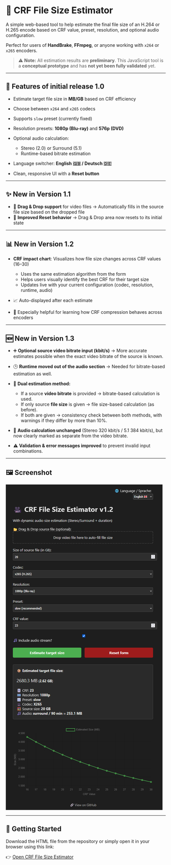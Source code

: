 # 🎥 CRF File Size Estimator

A simple web-based tool to help estimate the final file size of an H.264 or H.265 encode based on CRF value, preset, resolution, and optional audio configuration.

Perfect for users of **HandBrake**, **FFmpeg**, or anyone working with `x264` or `x265` encoders.

> ⚠️ **Note:**
> All estimation results are **preliminary**.
> This JavaScript tool is a **conceptual prototype** and has **not yet been fully validated** yet.

---

## 🔧 Features of initial release 1.0

* Estimate target file size in **MB/GB** based on CRF efficiency
* Choose between `x264` and `x265` codecs
* Supports `slow` preset (currently fixed)
* Resolution presets: **1080p (Blu-ray)** and **576p (DVD)**
* Optional audio calculation:

  * Stereo (2.0) or Surround (5.1)
  * Runtime-based bitrate estimation
* Language switcher: **English 🇬🇧 / Deutsch 🇩🇪**
* Clean, responsive UI with a **Reset button**

---

## ✨ New in Version 1.1

* 📂 **Drag & Drop support** for video files
  → Automatically fills in the source file size based on the dropped file
* 🔁 **Improved Reset behavior**
  → Drag & Drop area now resets to its initial state

---

## 📊 New in Version 1.2

* **CRF impact chart**: Visualizes how file size changes across CRF values (16–30)

  * Uses the same estimation algorithm from the form
  * Helps users visually identify the best CRF for their target size
  * Updates live with your current configuration (codec, resolution, runtime, audio)
* 📈 Auto-displayed after each estimate
* 🧠 Especially helpful for learning how CRF compression behaves across encoders

---

## 🆕 New in Version 1.3

* ➕ **Optional source video bitrate input (kbit/s)**
  → More accurate estimates possible when the exact video bitrate of the source is known.
* 🕒 **Runtime moved out of the audio section**
  → Needed for bitrate-based estimation as well.
* 🧮 **Dual estimation method:**

  * If a source **video bitrate** is provided → bitrate-based calculation is used.
  * If only source **file size** is given → file size-based calculation (as before).
  * If both are given → consistency check between both methods, with warnings if they differ by more than 10%.
* 🎵 **Audio calculation unchanged** (Stereo 320 kbit/s / 5.1 384 kbit/s), but now clearly marked as separate from the video bitrate.
* ⚠️ **Validation & error messages improved** to prevent invalid input combinations.

---

## 🖼️ Screenshot

![Preview](preview.png)

---

## 🚀 Getting Started

Download the HTML file from the repository or simply open it in your browser using this link:

👉 [Open CRF File Size Estimator](https://tooelite.github.io/crf-file-size-estimator/crf_file_size_estimator_v1.3.html)
